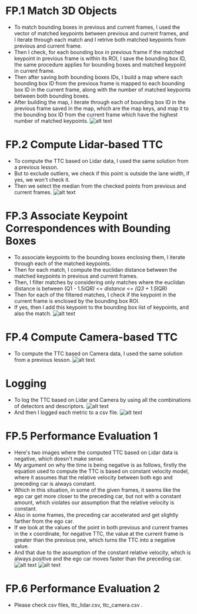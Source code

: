 # FP.1 Match 3D Objects
- To match bounding boxes in previous and current frames, I used the vector of matched keypoints between previous and current frames,
and I iterate through each match and I retrive both matched keypoints from previous and current frame.
- Then I check, for each bounding box in previous frame if the matched keypoint in previous frame is within its ROI, I save the bounding box ID,
the same procedure applies for bounding boxes and matched keypoint in current frame.
- Then after saving both bounding boxes IDs, I build a map where each bounding box ID from the previous frame is mapped to each bounding box ID in the current frame,
along with the number of matched keypoints between both bounding boxes.
- After building the map, I iterate through each of bounding box ID in the previous frame saved in the map, which are the map keys, and map it to the bounding box ID
from the current frame which have the highest number of matched keypoints.
![alt text](https://i.ibb.co/yRNv3tz/1.png)


# FP.2 Compute Lidar-based TTC
- To compute the TTC based on Lidar data, I used the same solution from a previous lesson.
- But to exclude outliers, we check if this point is outside the lane width, if yes, we won't check it.
- Then we select the median from the checked points from previous and current frames.
![alt text](https://i.ibb.co/M9xKJjL/new-1.png)


# FP.3 Associate Keypoint Correspondences with Bounding Boxes
- To associate keypoints to the bounding boxes enclosing them, I iterate through each of the matched keypoints.
- Then for each match, I compute the euclidan distance between the matched keypoints in previous and current frames.
- Then, I filter matches by considering only matches where the euclidan distance is between (Q1 - 1.5*IQR) <= distance <= (Q3 + 1.5*IQR)
- Then for each of the filtered matches, I check if the keypoint in the current frame is enclosed by the bounding box ROI.
- If yes, then I add this keypoint to the bounding box list of keypoints, and also the match.
![alt text](https://i.ibb.co/zbLNfdT/new-2.png)

# FP.4 Compute Camera-based TTC
- To compute the TTC based on Camera data, I used the same solution from a previous lesson.
![alt text](https://i.ibb.co/RNYvdg3/4.png)


# Logging
- To log the TTC based on Lidar and Camera by using all the combinations of detectors and descriptors.
![alt text](https://i.ibb.co/vccpRmQ/5.png)
- And then I logged each metric to a csv file.
![alt text](https://i.ibb.co/m8wT0m2/6.png)

# FP.5 Performance Evaluation 1
- Here's two images where the computed TTC based on Lidar data is negative, which doesn't make sense.
- My argument on why the time is being negative is as follows, firstly the equation used to compute the TTC is based
on constant velocity model, where it assumes that the relative velocity between both ego and preceding car is always constant.
- Which in this situation, in some of the given frames, it seems like the ego car get more closer to the preceding car, but not with a constant amount,
which violates our assumption that the relative velocity is constant.
- Also in some frames, the preceding car accelerated and get slightly farther from the ego car.
- If we look at the values of the point in both previous and current frames in the x coordinate, for negative TTC, the value at the current frame is greater
than the previous one, which turns the TTC into a negative value.
- And that due to the assumption of the constant relative velocity, which is always positive and the ego car moves faster than the preceding car.
![alt text](https://i.ibb.co/XJmPV5f/Screenshot-from-2022-07-21-02-16-47.png)
![alt text](https://i.ibb.co/nrHLG3t/Screenshot-from-2022-07-21-02-17-45.png)


# FP.6 Performance Evaluation 2
- Please check csv files, ttc_lidar.csv, ttc_camera.csv .
